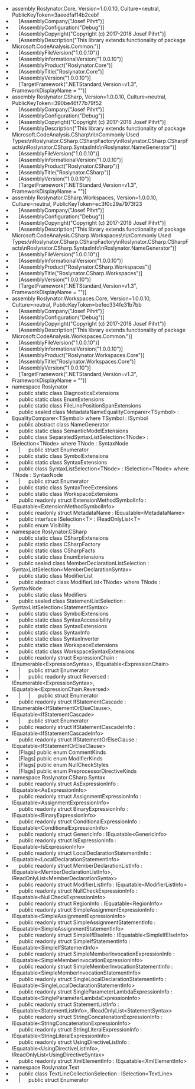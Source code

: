 * assembly Roslynator\.Core, Version=1\.0\.0\.10, Culture=neutral, PublicKeyToken=3aeedfaf14b2cebf
* &emsp; \[AssemblyCompany\("Josef Pihrt"\)\]
* &emsp; \[AssemblyConfiguration\("Debug"\)\]
* &emsp; \[AssemblyCopyright\("Copyright \(c\) 2017\-2018 Josef Pihrt"\)\]
* &emsp; \[AssemblyDescription\("This library extends functionality of package Microsoft\.CodeAnalysis\.Common\."\)\]
* &emsp; \[AssemblyFileVersion\("1\.0\.0\.10"\)\]
* &emsp; \[AssemblyInformationalVersion\("1\.0\.0\.10"\)\]
* &emsp; \[AssemblyProduct\("Roslynator\.Core"\)\]
* &emsp; \[AssemblyTitle\("Roslynator\.Core"\)\]
* &emsp; \[AssemblyVersion\("1\.0\.0\.10"\)\]
* &emsp; \[TargetFramework\("\.NETStandard,Version=v1\.3", FrameworkDisplayName = ""\)\]
* assembly Roslynator\.CSharp, Version=1\.0\.0\.10, Culture=neutral, PublicKeyToken=390be46f77b79f52
* &emsp; \[AssemblyCompany\("Josef Pihrt"\)\]
* &emsp; \[AssemblyConfiguration\("Debug"\)\]
* &emsp; \[AssemblyCopyright\("Copyright \(c\) 2017\-2018 Josef Pihrt"\)\]
* &emsp; \[AssemblyDescription\("This library extends functionality of package Microsoft\.CodeAnalysis\.CSharp\\n\\nCommonly Used Types:\\nRoslynator\.CSharp\.CSharpFactory\\nRoslynator\.CSharp\.CSharpFacts\\nRoslynator\.CSharp\.SyntaxInfo\\nRoslynator\.NameGenerator"\)\]
* &emsp; \[AssemblyFileVersion\("1\.0\.0\.10"\)\]
* &emsp; \[AssemblyInformationalVersion\("1\.0\.0\.10"\)\]
* &emsp; \[AssemblyProduct\("Roslynator\.CSharp"\)\]
* &emsp; \[AssemblyTitle\("Roslynator\.CSharp"\)\]
* &emsp; \[AssemblyVersion\("1\.0\.0\.10"\)\]
* &emsp; \[TargetFramework\("\.NETStandard,Version=v1\.3", FrameworkDisplayName = ""\)\]
* assembly Roslynator\.CSharp\.Workspaces, Version=1\.0\.0\.10, Culture=neutral, PublicKeyToken=ec3f0c29a7973f23
* &emsp; \[AssemblyCompany\("Josef Pihrt"\)\]
* &emsp; \[AssemblyConfiguration\("Debug"\)\]
* &emsp; \[AssemblyCopyright\("Copyright \(c\) 2017\-2018 Josef Pihrt"\)\]
* &emsp; \[AssemblyDescription\("This library extends functionality of package Microsoft\.CodeAnalysis\.CSharp\.Workspaces\\n\\nCommonly Used Types:\\nRoslynator\.CSharp\.CSharpFactory\\nRoslynator\.CSharp\.CSharpFacts\\nRoslynator\.CSharp\.SyntaxInfo\\nRoslynator\.NameGenerator"\)\]
* &emsp; \[AssemblyFileVersion\("1\.0\.0\.10"\)\]
* &emsp; \[AssemblyInformationalVersion\("1\.0\.0\.10"\)\]
* &emsp; \[AssemblyProduct\("Roslynator\.CSharp\.Workspaces"\)\]
* &emsp; \[AssemblyTitle\("Roslynator\.CSharp\.Workspaces"\)\]
* &emsp; \[AssemblyVersion\("1\.0\.0\.10"\)\]
* &emsp; \[TargetFramework\("\.NETStandard,Version=v1\.3", FrameworkDisplayName = ""\)\]
* assembly Roslynator\.Workspaces\.Core, Version=1\.0\.0\.10, Culture=neutral, PublicKeyToken=be1ec334fe31b7bb
* &emsp; \[AssemblyCompany\("Josef Pihrt"\)\]
* &emsp; \[AssemblyConfiguration\("Debug"\)\]
* &emsp; \[AssemblyCopyright\("Copyright \(c\) 2017\-2018 Josef Pihrt"\)\]
* &emsp; \[AssemblyDescription\("This library extends functionality of package Microsoft\.CodeAnalysis\.Workspaces\.Common\."\)\]
* &emsp; \[AssemblyFileVersion\("1\.0\.0\.10"\)\]
* &emsp; \[AssemblyInformationalVersion\("1\.0\.0\.10"\)\]
* &emsp; \[AssemblyProduct\("Roslynator\.Workspaces\.Core"\)\]
* &emsp; \[AssemblyTitle\("Roslynator\.Workspaces\.Core"\)\]
* &emsp; \[AssemblyVersion\("1\.0\.0\.10"\)\]
* &emsp; \[TargetFramework\("\.NETStandard,Version=v1\.3", FrameworkDisplayName = ""\)\]
* namespace Roslynator
* &emsp; public static class DiagnosticsExtensions
* &emsp; public static class EnumExtensions
* &emsp; public static class FileLinePositionSpanExtensions
* &emsp; public sealed class MetadataNameEqualityComparer\<TSymbol> : EqualityComparer\<TSymbol> where TSymbol : ISymbol
* &emsp; public abstract class NameGenerator
* &emsp; public static class SemanticModelExtensions
* &emsp; public class SeparatedSyntaxListSelection\<TNode> : ISelection\<TNode> where TNode : SyntaxNode
* &emsp; \| &emsp; public struct Enumerator
* &emsp; public static class SymbolExtensions
* &emsp; public static class SyntaxExtensions
* &emsp; public class SyntaxListSelection\<TNode> : ISelection\<TNode> where TNode : SyntaxNode
* &emsp; \| &emsp; public struct Enumerator
* &emsp; public static class SyntaxTreeExtensions
* &emsp; public static class WorkspaceExtensions
* &emsp; public readonly struct ExtensionMethodSymbolInfo : IEquatable\<ExtensionMethodSymbolInfo>
* &emsp; public readonly struct MetadataName : IEquatable\<MetadataName>
* &emsp; public interface ISelection\<T> : IReadOnlyList\<T>
* &emsp; public enum Visibility
* namespace Roslynator\.CSharp
* &emsp; public static class CSharpExtensions
* &emsp; public static class CSharpFactory
* &emsp; public static class CSharpFacts
* &emsp; public static class EnumExtensions
* &emsp; public sealed class MemberDeclarationListSelection : SyntaxListSelection\<MemberDeclarationSyntax>
* &emsp; public static class ModifierList
* &emsp; public abstract class ModifierList\<TNode> where TNode : SyntaxNode
* &emsp; public static class Modifiers
* &emsp; public sealed class StatementListSelection : SyntaxListSelection\<StatementSyntax>
* &emsp; public static class SymbolExtensions
* &emsp; public static class SyntaxAccessibility
* &emsp; public static class SyntaxExtensions
* &emsp; public static class SyntaxInfo
* &emsp; public static class SyntaxInverter
* &emsp; public static class WorkspaceExtensions
* &emsp; public static class WorkspaceSyntaxExtensions
* &emsp; public readonly struct ExpressionChain : IEnumerable\<ExpressionSyntax>, IEquatable\<ExpressionChain>
* &emsp; \| &emsp; public struct Enumerator
* &emsp; \| &emsp; public readonly struct Reversed : IEnumerable\<ExpressionSyntax>, IEquatable\<ExpressionChain\.Reversed>
* &emsp; \| &emsp; \| &emsp; public struct Enumerator
* &emsp; public readonly struct IfStatementCascade : IEnumerable\<IfStatementOrElseClause>, IEquatable\<IfStatementCascade>
* &emsp; \| &emsp; public struct Enumerator
* &emsp; public readonly struct IfStatementCascadeInfo : IEquatable\<IfStatementCascadeInfo>
* &emsp; public readonly struct IfStatementOrElseClause : IEquatable\<IfStatementOrElseClause>
* &emsp; \[Flags\] public enum CommentKinds
* &emsp; \[Flags\] public enum ModifierKinds
* &emsp; \[Flags\] public enum NullCheckStyles
* &emsp; \[Flags\] public enum PreprocessorDirectiveKinds
* namespace Roslynator\.CSharp\.Syntax
* &emsp; public readonly struct AsExpressionInfo : IEquatable\<AsExpressionInfo>
* &emsp; public readonly struct AssignmentExpressionInfo : IEquatable\<AssignmentExpressionInfo>
* &emsp; public readonly struct BinaryExpressionInfo : IEquatable\<BinaryExpressionInfo>
* &emsp; public readonly struct ConditionalExpressionInfo : IEquatable\<ConditionalExpressionInfo>
* &emsp; public readonly struct GenericInfo : IEquatable\<GenericInfo>
* &emsp; public readonly struct IsExpressionInfo : IEquatable\<IsExpressionInfo>
* &emsp; public readonly struct LocalDeclarationStatementInfo : IEquatable\<LocalDeclarationStatementInfo>
* &emsp; public readonly struct MemberDeclarationListInfo : IEquatable\<MemberDeclarationListInfo>, IReadOnlyList\<MemberDeclarationSyntax>
* &emsp; public readonly struct ModifierListInfo : IEquatable\<ModifierListInfo>
* &emsp; public readonly struct NullCheckExpressionInfo : IEquatable\<NullCheckExpressionInfo>
* &emsp; public readonly struct RegionInfo : IEquatable\<RegionInfo>
* &emsp; public readonly struct SimpleAssignmentExpressionInfo : IEquatable\<SimpleAssignmentExpressionInfo>
* &emsp; public readonly struct SimpleAssignmentStatementInfo : IEquatable\<SimpleAssignmentStatementInfo>
* &emsp; public readonly struct SimpleIfElseInfo : IEquatable\<SimpleIfElseInfo>
* &emsp; public readonly struct SimpleIfStatementInfo : IEquatable\<SimpleIfStatementInfo>
* &emsp; public readonly struct SimpleMemberInvocationExpressionInfo : IEquatable\<SimpleMemberInvocationExpressionInfo>
* &emsp; public readonly struct SimpleMemberInvocationStatementInfo : IEquatable\<SimpleMemberInvocationStatementInfo>
* &emsp; public readonly struct SingleLocalDeclarationStatementInfo : IEquatable\<SingleLocalDeclarationStatementInfo>
* &emsp; public readonly struct SingleParameterLambdaExpressionInfo : IEquatable\<SingleParameterLambdaExpressionInfo>
* &emsp; public readonly struct StatementListInfo : IEquatable\<StatementListInfo>, IReadOnlyList\<StatementSyntax>
* &emsp; public readonly struct StringConcatenationExpressionInfo : IEquatable\<StringConcatenationExpressionInfo>
* &emsp; public readonly struct StringLiteralExpressionInfo : IEquatable\<StringLiteralExpressionInfo>
* &emsp; public readonly struct UsingDirectiveListInfo : IEquatable\<UsingDirectiveListInfo>, IReadOnlyList\<UsingDirectiveSyntax>
* &emsp; public readonly struct XmlElementInfo : IEquatable\<XmlElementInfo>
* namespace Roslynator\.Text
* &emsp; public class TextLineCollectionSelection : ISelection\<TextLine>
* &emsp; \| &emsp; public struct Enumerator
